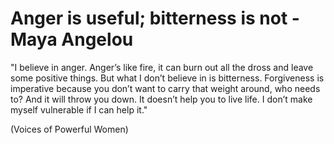 # Anger is useful; bitterness is not - Maya Angelou

"I believe in anger. Anger’s like fire, it can burn out all the dross and leave some positive things. But what I don’t believe in is bitterness. Forgiveness is imperative because you don’t want to carry that weight around, who needs to? And it will throw you down. It doesn’t help you to live life. I don’t make myself vulnerable if I can help it."

(Voices of Powerful Women)

